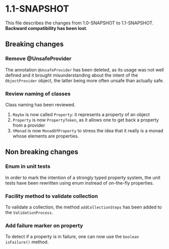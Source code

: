# 1.1-SNAPSHOT

This file describes the changes from 1.0-SNAPSHOT to 1.1-SNAPSHOT.
**Backward compatibility has been lost**.

## Breaking changes

### Remove @UnsafeProvider

The annotation `@UnsafeProvider` has been deleted, as its usage was not
well defined and it brought misunderstanding about the intent of the
`ObjectProvider` object, the latter being more often unsafe than actually safe.

### Review naming of classes

Class naming has been reviewed.
1. `Maybe` is now called `Property`: it represents a property of an object
2. `Property` is now `PropertyToken`, as it allows one to get back a property
from a provider
3. `VMonad` is now `MonadOfProperty` to stress the idea that it really is a
monad whose elements are properties.

## Non breaking changes

### Enum in unit tests

In order to mark the intention of a strongly typed property system, the unit
tests have been rewritten using enum instread of on-the-fly properties.

### Facility method to validate collection

To validate a collection, the method `addCollectionSteps` has been added to
the `ValidationProcess`.

### Add failure marker on property

To detect if a property is in failure, one can now use the `boolean isFailure()`
method.